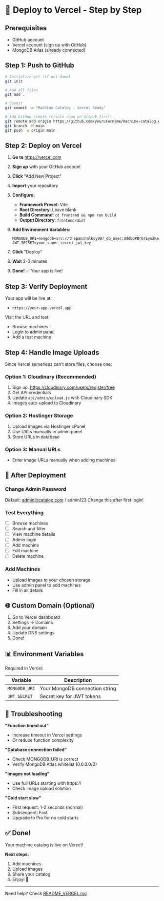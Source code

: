 # 🚀 Deploy to Vercel - Step by Step

## Prerequisites
- GitHub account
- Vercel account (sign up with GitHub)
- MongoDB Atlas (already connected)

## Step 1: Push to GitHub

```bash
# Initialize git (if not done)
git init

# Add all files
git add .

# Commit
git commit -m "Machine Catalog - Vercel Ready"

# Add GitHub remote (create repo on GitHub first)
git remote add origin https://github.com/yourusername/machine-catalog.git
git branch -M main
git push -u origin main
```

## Step 2: Deploy on Vercel

1. **Go to** https://vercel.com
2. **Sign up** with your GitHub account
3. **Click** "Add New Project"
4. **Import** your repository
5. **Configure:**
   - **Framework Preset**: Vite
   - **Root Directory**: Leave blank
   - **Build Command**: `cd frontend && npm run build`
   - **Output Directory**: `frontend/dist`

6. **Add Environment Variables:**
   ```
   MONGODB_URI=mongodb+srv://thepanchalboy007_db_user:UddbDPBr67EynaRe@cluster1.xqpaw45.mongodb.net/machine_catalog
   JWT_SECRET=your_super_secret_jwt_key
   ```

7. **Click** "Deploy"
8. **Wait** 2-3 minutes
9. **Done!** ✅ Your app is live!

## Step 3: Verify Deployment

Your app will be live at:
- `https://your-app.vercel.app`

Visit the URL and test:
- Browse machines
- Login to admin panel
- Add a test machine

## Step 4: Handle Image Uploads

Since Vercel serverless can't store files, choose one:

### Option 1: Cloudinary (Recommended)
1. Sign up: https://cloudinary.com/users/register/free
2. Get API credentials
3. Update `api/admin/upload.js` with Cloudinary SDK
4. Images auto-upload to Cloudinary

### Option 2: Hostinger Storage
1. Upload images via Hostinger cPanel
2. Use URLs manually in admin panel
3. Store URLs in database

### Option 3: Manual URLs
- Enter image URLs manually when adding machines

## 🎯 After Deployment

### Change Admin Password
Default: admin@catalog.com / admin123
Change this after first login!

### Test Everything
- [ ] Browse machines
- [ ] Search and filter
- [ ] View machine details
- [ ] Admin login
- [ ] Add machine
- [ ] Edit machine
- [ ] Delete machine

### Add Machines
- Upload images to your chosen storage
- Use admin panel to add machines
- Fill in all details

## 🌐 Custom Domain (Optional)

1. Go to Vercel dashboard
2. Settings → Domains
3. Add your domain
4. Update DNS settings
5. Done!

## 📊 Environment Variables

Required in Vercel:

| Variable | Description |
|----------|-------------|
| `MONGODB_URI` | Your MongoDB connection string |
| `JWT_SECRET` | Secret key for JWT tokens |

## 🔧 Troubleshooting

**"Function timed out"**
- Increase timeout in Vercel settings
- Or reduce function complexity

**"Database connection failed"**
- Check MONGODB_URI is correct
- Verify MongoDB Atlas whitelist (0.0.0.0/0)

**"Images not loading"**
- Use full URLs starting with https://
- Check image upload solution

**"Cold start slow"**
- First request: 1-2 seconds (normal)
- Subsequent: Fast
- Upgrade to Pro for no cold starts

## ✅ Done!

Your machine catalog is live on Vercel!

**Next steps:**
1. Add machines
2. Upload images
3. Share your catalog
4. Enjoy! 🎉

---

Need help? Check [README_VERCEL.md](./README_VERCEL.md)
